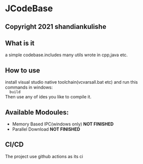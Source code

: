 # JCodeBase

## Copyright 2021 shandiankulishe

## What is it
a simple codebase.includes many utils wrote in cpp,java etc.
## How to use
install visual studio native toolchain(vcvarsall.bat etc) and run this commands in windows:  
``  
build  
``  
Then use any of ides you like to compile it.  
## Available Modoules:
+ Memory Based IPC(windows only) **NOT FINISHED**
+ Parallel Download **NOT FINISHED**
## CI/CD
The project use github actions as its ci